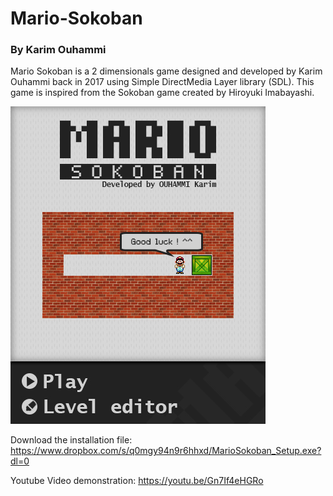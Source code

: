 # Mario-Sokoban
### By Karim Ouhammi

Mario Sokoban is a 2 dimensionals game designed and developed by Karim Ouhammi back in 2017 using Simple DirectMedia Layer library (SDL). This game is inspired from the Sokoban game created by Hiroyuki Imabayashi.

![This is an image](https://github.com/ThehellAA/Mario-Sokoban/blob/main/Mario%20Sokoban/images/background.jpg?raw=true)

Download the installation file: https://www.dropbox.com/s/q0mgy94n9r6hhxd/MarioSokoban_Setup.exe?dl=0

Youtube Video demonstration: https://youtu.be/Gn7If4eHGRo

